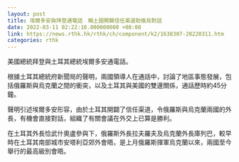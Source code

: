 ```yaml
---
layout: post
title: 埃爾多安與拜登通電話　稱土國開闢信任渠道助俄烏對話
date: 2022-03-11 02:22:16.000000000 +08:00
link: https://news.rthk.hk/rthk/ch/component/k2/1638307-20220311.htm
categories: rthk
---
```


美國總統拜登與土耳其總統埃爾多安通電話。

根據土耳其總統府新聞局的聲明，兩國領導人在通話中，討論了地區事態發展，包括俄羅斯與烏克蘭之間的衝突，以及土耳其與美國的雙邊關係，通話歷時約45分鐘。

聲明引述埃爾多安形容，由於土耳其開闢了信任渠道，令俄羅斯與烏克蘭兩國的外長，有機會直接對話，組織了有關會議在外交上已算是勝利。

在土耳其外長恰武什奧盧參與下，俄羅斯外長拉夫羅夫及烏克蘭外長庫列巴，較早時在土耳其南部城市安塔利亞郊外會晤，是上月俄羅斯揮軍烏克蘭以來，兩國至今舉行的最高級別會晤。
